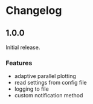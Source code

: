 # Changelog

## 1.0.0
Initial release.

### Features
+ adaptive parallel plotting
+ read settings from config file
+ logging to file
+ custom notification method

